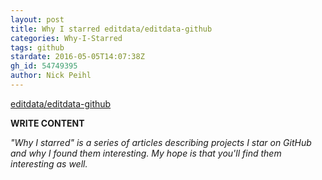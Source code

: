 ```yaml
---
layout: post
title: Why I starred editdata/editdata-github
categories: Why-I-Starred
tags: github
stardate: 2016-05-05T14:07:38Z
gh_id: 54749395
author: Nick Peihl
---
```


[editdata/editdata-github](star.repo.html_url)

**WRITE CONTENT**

*"Why I starred" is a series of articles describing projects I star on GitHub and why I found them interesting. My hope is that you'll find them interesting as well.*

